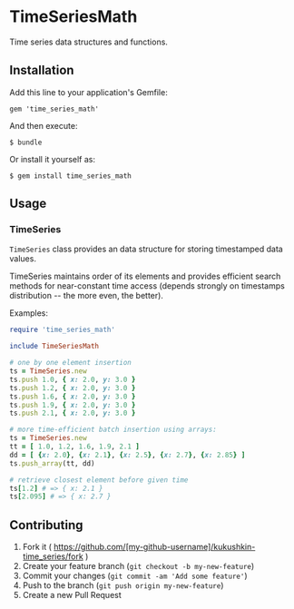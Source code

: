 # TimeSeriesMath

Time series data structures and functions.

## Installation

Add this line to your application's Gemfile:

    gem 'time_series_math'

And then execute:

    $ bundle

Or install it yourself as:

    $ gem install time_series_math

## Usage

### TimeSeries

`TimeSeries` class provides an data structure for storing timestamped data values.

TimeSeries maintains order of its elements and provides efficient search methods
for near-constant time access
(depends strongly on timestamps distribution -- the more even, the better).

Examples:
```ruby
require 'time_series_math'

include TimeSeriesMath

# one by one element insertion
ts = TimeSeries.new
ts.push 1.0, { x: 2.0, y: 3.0 }
ts.push 1.2, { x: 2.0, y: 3.0 }
ts.push 1.6, { x: 2.0, y: 3.0 }
ts.push 1.9, { x: 2.0, y: 3.0 }
ts.push 2.1, { x: 2.0, y: 3.0 }

# more time-efficient batch insertion using arrays:
ts = TimeSeries.new
tt = [ 1.0, 1.2, 1.6, 1.9, 2.1 ]
dd = [ {x: 2.0}, {x: 2.1}, {x: 2.5}, {x: 2.7}, {x: 2.85} ]
ts.push_array(tt, dd)

# retrieve closest element before given time
ts[1.2] # => { x: 2.1 }
ts[2.095] # => { x: 2.7 }
```

## Contributing

1. Fork it ( https://github.com/[my-github-username]/kukushkin-time_series/fork )
2. Create your feature branch (`git checkout -b my-new-feature`)
3. Commit your changes (`git commit -am 'Add some feature'`)
4. Push to the branch (`git push origin my-new-feature`)
5. Create a new Pull Request
